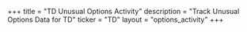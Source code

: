 +++
title = "TD Unusual Options Activity"
description = "Track Unusual Options Data for TD"
ticker = "TD"
layout = "options_activity"
+++

